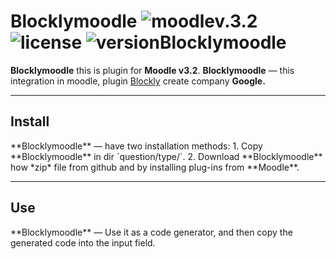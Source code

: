 **Blocklymoodle** ![moodlev.3.2](https://img.shields.io/badge/Moodle-v.3.2-f7942d.svg?style=flat-squared?logo=data:image/png;) ![license](https://img.shields.io/badge/License-GPLv3-70de75.svg?style=flat-squared?logo=data:image/png;) ![versionBlocklymoodle](https://img.shields.io/badge/Version-0.1%20stable-70c3de.svg?style=flat-squared?logo=data:image/png;)
===============
**Blocklymoodle** this is plugin for **Moodle v3.2**.
**Blocklymoodle** — this integration in moodle, plugin [Blockly](https://developers.google.com/blockly/) create company **Google.**


---
<h2>Install</h2>
**Blocklymoodle** — have two installation methods:
 1.  Copy **Blocklymoodle** in dir `question/type/`.
 2.  Download **Blocklymoodle** how *zip* file from github and by installing plug-ins from **Moodle**.

---
<h2>Use</h2>
**Blocklymoodle** — Use it as a code generator, and then copy the generated code into the input field.



